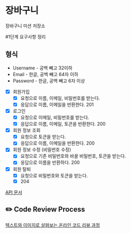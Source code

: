 # 장바구니
장바구니 미션 저장소

#1단계 요구사항 정리

## 형식
- Username - 공백 빼고 32이하
- Email - 한글, 공백 빼고 64자 이하
- Password - 한글, 공백 빼고 6자 이상


- [x] 회원가입
  - [x] 요청으로 이름, 이메일, 비밀번호를 받는다.
  - [x] 응답으로 이름, 이메일을 반환한다. 201
- [x] 로그인
  - [x] 요청으로 이메일, 비밀번호를 받는다.
  - [x] 응답으로 이름, 이메일, 토큰을 반환한다. 200
- [x] 회원 정보 조회
  - [x] 요청으로 토큰을 받는다.
  - [x] 응답으로 이름, 이메일을 반환한다. 200
- [x] 회원 정보 수정 (비밀번호 수정)
  - [x] 요청으로 기존 비밀번호와 바꿀 비밀번호, 토큰을 받는다.
  - [x] 응답으로 이름을 반환하다. 200
- [x] 회원 탈퇴
  - [x] 요청으로 비밀번호와 토큰을 받는다.
  - [x] 204

[API 문서](https://www.notion.so/brorae/1-API-c10e17f6fdc940bbb2379ec7e07b1cb4)
## ✏️ Code Review Process
[텍스트와 이미지로 살펴보는 온라인 코드 리뷰 과정](https://github.com/next-step/nextstep-docs/tree/master/codereview)
